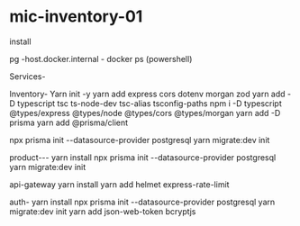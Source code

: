 # mic-inventory-01

install

pg -host.docker.internal - docker ps (powershell)

Services-

Inventory-
Yarn init -y
yarn add express cors dotenv morgan zod
yarn add -D typescript tsc ts-node-dev tsc-alias tsconfig-paths
npm i -D typescript @types/express @types/node @types/cors @types/morgan
yarn add -D prisma
yarn add @prisma/client

npx prisma init --datasource-provider postgresql
yarn migrate:dev
init

product---
yarn install
npx prisma init --datasource-provider postgresql
yarn migrate:dev
init

api-gateway
yarn install
yarn add helmet express-rate-limit

auth-
yarn install
npx prisma init --datasource-provider postgresql
yarn migrate:dev
init
yarn add json-web-token bcryptjs
